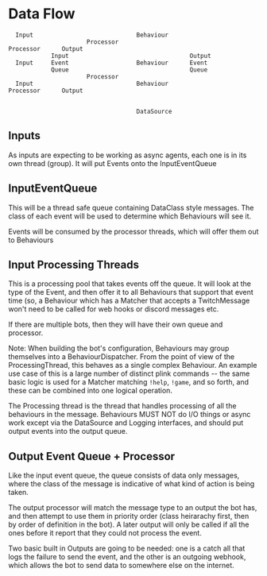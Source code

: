 # Data Flow

```
  Input                             Behaviour
                      Processor                               Processor      Output
            Input                                  Output
  Input     Event                   Behaviour      Event
            Queue                                  Queue
                      Processor
  Input                             Behaviour                 Processor      Output


                                    DataSource
```

## Inputs

As inputs are expecting to be working as async agents,
each one is in its own thread (group).
It will put Events onto the InputEventQueue

## InputEventQueue

This will be a thread safe queue containing DataClass style messages.
The class of each event will be used to determine which Behaviours will see it.

Events will be consumed by the processor threads, which will offer them out
to Behaviours

## Input Processing Threads

This is a processing pool that takes events off the queue.
It will look at the type of the Event, and then offer it to all Behaviours
that support that event time (so, a Behaviour which has a Matcher that
accepts a TwitchMessage won't need to be called for web hooks or discord
messages etc.

If there are multiple bots, then they will have their own queue and processor.

Note: When building the bot's configuration, Behaviours may group themselves
into a BehaviourDispatcher. From the point of view of the ProcessingThread,
this behaves as a single complex Behaviour.
An example use case of this is a large number of distinct plink commands --
the same basic logic is used for a Matcher matching `!help`, `!game`,
and so forth, and these can be combined into one logical operation.

The Processing thread is the thread that handles processing of all the
behaviours in the message. Behaviours MUST NOT do I/O things or async work
except via the DataSource and Logging interfaces, and should put
output events into the output queue.

## Output Event Queue + Processor

Like the input event queue, the queue consists of data only messages,
where the class of the message is indicative of what kind of action is being
taken.

The output processor will match the message type to an output the bot has,
and then attempt to use them in priority order (class heirarachy first, then
by order of definition in the bot). A later output will only be called if
all the ones before it report that they could not process the event.

Two basic built in Outputs are going to be needed: one is a catch all that
logs the failure to send the event, and the other is an outgoing webhook,
which allows the bot to send data to somewhere else on the internet.
